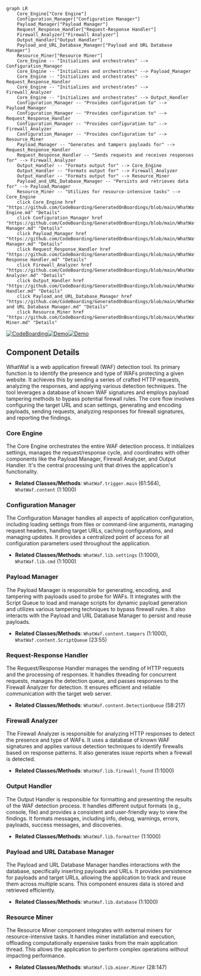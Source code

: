 ```mermaid
graph LR
    Core_Engine["Core Engine"]
    Configuration_Manager["Configuration Manager"]
    Payload_Manager["Payload Manager"]
    Request_Response_Handler["Request-Response Handler"]
    Firewall_Analyzer["Firewall Analyzer"]
    Output_Handler["Output Handler"]
    Payload_and_URL_Database_Manager["Payload and URL Database Manager"]
    Resource_Miner["Resource Miner"]
    Core_Engine -- "Initializes and orchestrates" --> Configuration_Manager
    Core_Engine -- "Initializes and orchestrates" --> Payload_Manager
    Core_Engine -- "Initializes and orchestrates" --> Request_Response_Handler
    Core_Engine -- "Initializes and orchestrates" --> Firewall_Analyzer
    Core_Engine -- "Initializes and orchestrates" --> Output_Handler
    Configuration_Manager -- "Provides configuration to" --> Payload_Manager
    Configuration_Manager -- "Provides configuration to" --> Request_Response_Handler
    Configuration_Manager -- "Provides configuration to" --> Firewall_Analyzer
    Configuration_Manager -- "Provides configuration to" --> Resource_Miner
    Payload_Manager -- "Generates and tampers payloads for" --> Request_Response_Handler
    Request_Response_Handler -- "Sends requests and receives responses for" --> Firewall_Analyzer
    Output_Handler -- "Formats output for" --> Core_Engine
    Output_Handler -- "Formats output for" --> Firewall_Analyzer
    Output_Handler -- "Formats output for" --> Resource_Miner
    Payload_and_URL_Database_Manager -- "Persists and retrieves data for" --> Payload_Manager
    Resource_Miner -- "Utilizes for resource-intensive tasks" --> Core_Engine
    click Core_Engine href "https://github.com/CodeBoarding/GeneratedOnBoardings/blob/main/WhatWaf/Core Engine.md" "Details"
    click Configuration_Manager href "https://github.com/CodeBoarding/GeneratedOnBoardings/blob/main/WhatWaf/Configuration Manager.md" "Details"
    click Payload_Manager href "https://github.com/CodeBoarding/GeneratedOnBoardings/blob/main/WhatWaf/Payload Manager.md" "Details"
    click Request_Response_Handler href "https://github.com/CodeBoarding/GeneratedOnBoardings/blob/main/WhatWaf/Request-Response Handler.md" "Details"
    click Firewall_Analyzer href "https://github.com/CodeBoarding/GeneratedOnBoardings/blob/main/WhatWaf/Firewall Analyzer.md" "Details"
    click Output_Handler href "https://github.com/CodeBoarding/GeneratedOnBoardings/blob/main/WhatWaf/Output Handler.md" "Details"
    click Payload_and_URL_Database_Manager href "https://github.com/CodeBoarding/GeneratedOnBoardings/blob/main/WhatWaf/Payload and URL Database Manager.md" "Details"
    click Resource_Miner href "https://github.com/CodeBoarding/GeneratedOnBoardings/blob/main/WhatWaf/Resource Miner.md" "Details"
```
[![CodeBoarding](https://img.shields.io/badge/Generated%20by-CodeBoarding-9cf?style=flat-square)](https://github.com/CodeBoarding/GeneratedOnBoardings)[![Demo](https://img.shields.io/badge/Try%20Demo-CodeBoarding-blue?style=flat-square)](https://www.codeboarding.org/demo)[![Demo](https://img.shields.io/badge/Try%20Demo-CodeBoarding-blue?style=flat-square)](https://www.codeboarding.org/demo)

## Component Details

WhatWaf is a web application firewall (WAF) detection tool. Its primary function is to identify the presence and type of WAFs protecting a given website. It achieves this by sending a series of crafted HTTP requests, analyzing the responses, and applying various detection techniques. The tool leverages a database of known WAF signatures and employs payload tampering methods to bypass potential firewall rules. The core flow involves configuring the target URL and scan settings, generating and encoding payloads, sending requests, analyzing responses for firewall signatures, and reporting the findings.

### Core Engine
The Core Engine orchestrates the entire WAF detection process. It initializes settings, manages the request/response cycle, and coordinates with other components like the Payload Manager, Firewall Analyzer, and Output Handler. It's the central processing unit that drives the application's functionality.
- **Related Classes/Methods**: `WhatWaf.trigger.main` (61:564), `WhatWaf.content` (1:1000)

### Configuration Manager
The Configuration Manager handles all aspects of application configuration, including loading settings from files or command-line arguments, managing request headers, handling target URLs, caching configurations, and managing updates. It provides a centralized point of access for all configuration parameters used throughout the application.
- **Related Classes/Methods**: `WhatWaf.lib.settings` (1:1000), `WhatWaf.lib.cmd` (1:1000)

### Payload Manager
The Payload Manager is responsible for generating, encoding, and tampering with payloads used to probe for WAFs. It integrates with the Script Queue to load and manage scripts for dynamic payload generation and utilizes various tampering techniques to bypass firewall rules. It also interacts with the Payload and URL Database Manager to persist and reuse payloads.
- **Related Classes/Methods**: `WhatWaf.content.tampers` (1:1000), `WhatWaf.content.ScriptQueue` (23:55)

### Request-Response Handler
The Request/Response Handler manages the sending of HTTP requests and the processing of responses. It handles threading for concurrent requests, manages the detection queue, and passes responses to the Firewall Analyzer for detection. It ensures efficient and reliable communication with the target web server.
- **Related Classes/Methods**: `WhatWaf.content.DetectionQueue` (58:217)

### Firewall Analyzer
The Firewall Analyzer is responsible for analyzing HTTP responses to detect the presence and type of WAFs. It uses a database of known WAF signatures and applies various detection techniques to identify firewalls based on response patterns. It also generates issue reports when a firewall is detected.
- **Related Classes/Methods**: `WhatWaf.lib.firewall_found` (1:1000)

### Output Handler
The Output Handler is responsible for formatting and presenting the results of the WAF detection process. It handles different output formats (e.g., console, file) and provides a consistent and user-friendly way to view the findings. It formats messages, including info, debug, warnings, errors, payloads, success messages, and discoveries.
- **Related Classes/Methods**: `WhatWaf.lib.formatter` (1:1000)

### Payload and URL Database Manager
The Payload and URL Database Manager handles interactions with the database, specifically inserting payloads and URLs. It provides persistence for payloads and target URLs, allowing the application to track and reuse them across multiple scans. This component ensures data is stored and retrieved efficiently.
- **Related Classes/Methods**: `WhatWaf.lib.database` (1:1000)

### Resource Miner
The Resource Miner component integrates with external miners for resource-intensive tasks. It handles miner installation and execution, offloading computationally expensive tasks from the main application thread. This allows the application to perform complex operations without impacting performance.
- **Related Classes/Methods**: `WhatWaf.lib.miner.Miner` (28:147)